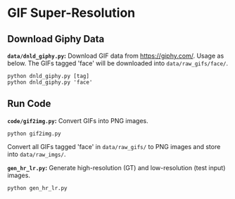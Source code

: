 # GIF Super-Resolution

## Download Giphy Data

**`data/dnld_giphy.py`:** Download GIF data from https://giphy.com/. Usage as below. The GIFs tagged 'face' will be downloaded into `data/raw_gifs/face/`.
```
python dnld_giphy.py [tag]
python dnld_giphy.py 'face'
```

## Run Code

**`code/gif2img.py`:** Convert GIFs into PNG images. 
```
python gif2img.py
```
Convert all GIFs tagged 'face' in `data/raw_gifs/` to PNG images and store into `data/raw_imgs/`.

**`gen_hr_lr.py`:** Generate high-resolution (GT) and low-resolution (test input) images.
```
python gen_hr_lr.py
```
